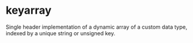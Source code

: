 # keyarray
Single header implementation of a dynamic array of a custom data type, indexed by a unique string or unsigned key.
